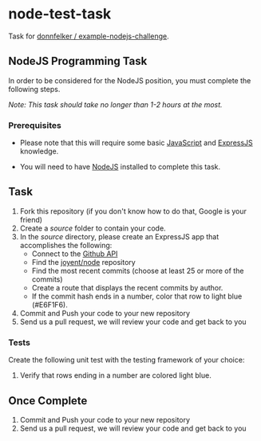 # node-test-task

Task for [donnfelker / example-nodejs-challenge](https://github.com/donnfelker/example-nodejs-challenge).

## NodeJS Programming Task

In order to be considered for the NodeJS position, you must complete the following steps.

*Note: This task should take no longer than 1-2 hours at the most.*


### Prerequisites

- Please note that this will require some basic [JavaScript](http://www.codecademy.com/tracks/javascript) and [ExpressJS](http://expressjs.com/) knowledge.

- You will need to have [NodeJS](http://www.nodejs.org/) installed to complete this task.

## Task

1. Fork this repository (if you don't know how to do that, Google is your friend)
2. Create a *source* folder to contain your code.
3. In the *source* directory, please create an ExpressJS app that accomplishes the following:
    - Connect to the [Github API](http://developer.github.com/)
    - Find the [joyent/node](https://github.com/joyent/node) repository
    - Find the most recent commits (choose at least 25 or more of the commits)
    - Create a route that displays the recent commits by author.
    - If the commit hash ends in a number, color that row to light blue (#E6F1F6).
4. Commit and Push your code to your new repository
5. Send us a pull request, we will review your code and get back to you

### Tests

Create the following unit test with the testing framework of your choice:

  1.  Verify that rows ending in a number are colored light blue.

## Once Complete
1. Commit and Push your code to your new repository
2. Send us a pull request, we will review your code and get back to you

